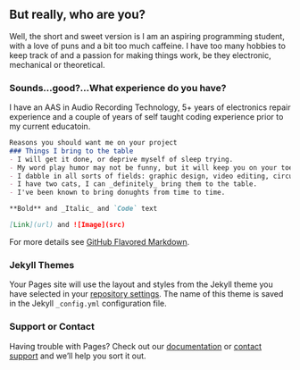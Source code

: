 ## But really, who are you?

Well, the short and sweet version is I am an aspiring programming student, with a love of puns and a bit too much caffeine.
I have too many hobbies to keep track of and a passion for making things work, be they electronic, mechanical or theoretical.

### Sounds...good?...What experience do you have?
I have an AAS in Audio Recording Technology, 5+ years of electronics repair experience and a couple of years of self taught coding experience prior to my current educatoin.

```markdown
Reasons you should want me on your project
### Things I bring to the table
- I will get it done, or deprive myself of sleep trying.
- My word play humor may not be funny, but it will keep you on your toes.
- I dabble in all sorts of fields: graphic design, video editing, circuit design...
- I have two cats, I can _definitely_ bring them to the table.
- I've been known to bring donughts from time to time.

**Bold** and _Italic_ and `Code` text

[Link](url) and ![Image](src)
```

For more details see [GitHub Flavored Markdown](https://guides.github.com/features/mastering-markdown/).

### Jekyll Themes

Your Pages site will use the layout and styles from the Jekyll theme you have selected in your [repository settings](https://github.com/gregorydwyer/gregorydwyer.github.io/settings). The name of this theme is saved in the Jekyll `_config.yml` configuration file.

### Support or Contact

Having trouble with Pages? Check out our [documentation](https://help.github.com/categories/github-pages-basics/) or [contact support](https://github.com/contact) and we’ll help you sort it out.
